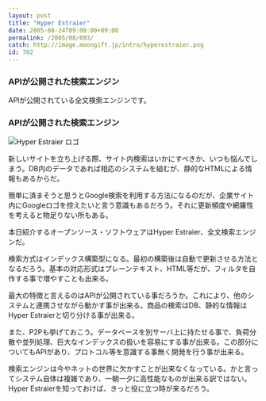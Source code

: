 ```yaml
---
layout: post
title: "Hyper Estraier"
date: 2005-08-24T09:00:00+09:00
permalink: /2005/08/693/
catch: http://image.moongift.jp/intro/hyperestraier.png
id: 702
---
```

### APIが公開された検索エンジン
  
APIが公開されている全文検索エンジンです。  
<!--more-->  

### APIが公開された検索エンジン
  

![Hyper Estraier ロゴ](http://image.moongift.jp/intro/hyperestraier.png "Hyper Estraier ロゴ")

  

新しいサイトを立ち上げる際、サイト内検索はいかにすべきか、いつも悩んでしまう。DB内のデータであれば相応のシステムを組むが、静的なHTMLによる情報もあるからだ。

  

簡単に済まそうと思うとGoogle検索を利用する方法になるのだが、企業サイト内にGoogleロゴを控えたいと言う意識もあるだろう。それに更新頻度や網羅性を考えると物足りない所もある。

  

本日紹介するオープンソース・ソフトウェアはHyper Estraier、全文検索エンジンだ。

  

検索方式はインデックス構築型になる。最初の構築後は自動で更新させる方法となるだろう。基本の対応形式はプレーンテキスト、HTML等だが、フィルタを自作する事で増やすことも出来る。

  

最大の特徴と言えるのはAPIが公開されている事だろうか。これにより、他のシステムと連携させながら動かす事が出来る。商品の検索はDB、静的な情報はHyper Estraierと切り分ける事が出来る。

  

また、P2Pも挙げておこう。データベースを別サーバ上に持たせる事で、負荷分散や並列処理、巨大なインデックスの扱いを容易にする事が出来る。この部分についてもAPIがあり、プロトコル等を意識する事無く開発を行う事が出来る。

  

検索エンジンは今やネットの世界に欠かすことが出来なくなっている。かと言ってシステム自体は複雑であり、一朝一夕に高性能なものが出来る訳ではない。Hyper Estraierを知っておけば、きっと役に立つ時が来るだろう。


